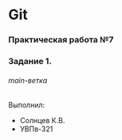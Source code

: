 # Git
### Практическая работа №7
### Задание 1.
###### main-ветка
Выполнил:
* Солнцев К.В.
* УВПв-321
